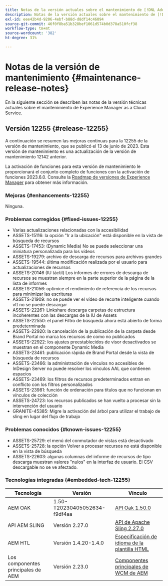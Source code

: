 ```yaml
---
title: Notas de la versión actuales sobre el mantenimiento de [!DNL Adobe Experience Manager] as a Cloud Service.
description: Notas de la versión actuales sobre el mantenimiento de [!DNL Adobe Experience Manager] as a Cloud Service.
exl-id: eee42b4d-9206-4ebf-b88d-d8df14c46094
source-git-commit: 46f0f8ba51b328bef1061d574b0d378a510fcf38
workflow-type: tm+mt
source-wordcount: '382'
ht-degree: 31%

---
```


# Notas de la versión de mantenimiento {#maintenance-release-notes}

En la siguiente sección se describen las notas de la versión técnicas actuales sobre el mantenimiento de Experience Manager as a Cloud Service.

## Versión 12255 {#release-12255}

A continuación se resumen las mejoras continuas para la 12255 de la versión de mantenimiento, que se publicó el 13 de junio de 2023. Esta versión de mantenimiento es una actualización de la versión de mantenimiento 12142 anterior.

La activación de funciones para esta versión de mantenimiento le proporcionará el conjunto completo de funciones con la activación de funciones 2023.6.0. Consulte la [Roadmap de versiones de Experience Manager](https://experienceleague.adobe.com/docs/experience-manager-release-information/aem-release-updates/update-releases-roadmap.html?lang=es) para obtener más información.

### Mejoras {#enhancements-12255}

Ninguna.

### Problemas corregidos {#fixed-issues-12255}

- Varias actualizaciones relacionadas con la accesibilidad
- ASSETS-15116: la opción &quot;Ir a la ubicación&quot; está disponible en la vista de búsqueda de recursos
- ASSETS-17453: (Dynamic Media) No se puede seleccionar una miniatura personalizada para los vídeos
- ASSETS-19279: archivo de descarga de recursos para archivos grandes
- ASSETS-19544: última modificación realizada por el usuario para actualizaciones de recursos
- ASSETS-20146 (IU táctil) Los informes de errores de descarga de recursos se muestran siempre en la parte superior de la página de la lista de informes
- ASSETS-21056: optimice el rendimiento de referencia de los recursos para minimizar las escrituras
- ASSETS-21909: no se puede ver el vídeo de recorte inteligente cuando vtt no se puede descargar
- ASSETS-22261: Linkshare descarga carpetas de estructura incoherentes con las descargas de la IU de Assets
- ASSETS-22550: el panel Filtro de búsqueda ahora está abierto de forma predeterminada
- ASSETS-22920: la cancelación de la publicación de la carpeta desde Brand Portal no marca los recursos de como no publicados
- ASSETS-22922: los ajustes preestablecidos de visor desactivados se muestran en el componente Dynamic Media
- ASSETS-23461: publicación rápida de Brand Portal desde la vista de búsqueda de recursos
- ASSETS-23466: la administración de vínculos no accesibles de InDesign Server no puede resolver los vínculos AAL que contienen espacios
- ASSETS-23469: los filtros de recursos predeterminados entran en conflicto con los filtros personalizados
- ASSETS-23981: función de ordenación para títulos que no funcionan en vínculos de colección
- ASSETS-24723: los recursos publicados se han vuelto a procesar sin la intervención del usuario
- GRANITE-45385: Migre la activación del árbol para utilizar el trabajo de sling en lugar del flujo de trabajo

### Problemas conocidos {#known-issues-12255}

- ASSETS-25729: el menú del conmutador de vistas está desactivado
- ASSETS-25728: la opción Volver a procesar recursos no está disponible en la vista de búsqueda
- ASSETS-22603: algunas columnas del informe de recursos de tipo descarga muestran valores &quot;nulos&quot; en la interfaz de usuario. El CSV descargable no se ve afectado.

### Tecnologías integradas {#embedded-tech-12255}

| Tecnología | Versión | Vínculo |
|---|---|---|
| AEM OAK | 1.50-T20230405052634-f9df4aa | [API Oak 1.50.0](https://www.javadoc.io/doc/org.apache.jackrabbit/oak-api/1.50.0/index.html) |
| API AEM SLING | Versión 2.27.0 | [API de Apache Sling 2.27.0](https://www.javadoc.io/doc/org.apache.sling/org.apache.sling.api/latest/index.html) |
| AEM HTL | Versión 1.4.20-1.4.0 | [Especificación de idioma de la plantilla HTML](https://github.com/adobe/htl-spec) |
| Los componentes principales de AEM | Versión 2.23.0 | [Componentes principales de WCM de AEM](https://github.com/adobe/aem-core-wcm-components) |
